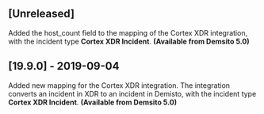 ## [Unreleased]
Added the host_count field to the mapping of the Cortex XDR integration, with the incident type **Cortex XDR Incident**. **(Available from Demsito 5.0)**

## [19.9.0] - 2019-09-04
Added new mapping for the Cortex XDR integration. The integration converts an incident in XDR to an incident in Demisto, with the incident type **Cortex XDR Incident**. **(Available from Demsito 5.0)**
